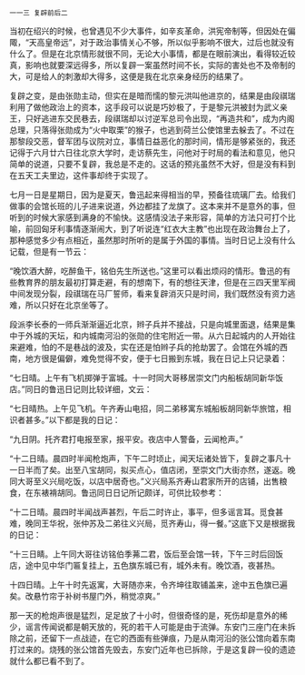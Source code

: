     一一三 复辟前后二 

   当初在绍兴的时候，也曾遇见不少大事件，如辛亥革命，洪宪帝制等，但因处在偏陬，“天高皇帝远”，对于政治事情关心不够，所以似乎影响不很大，过后也就没有什么了。但是在北京情形就很不同，无论大小事情，都是在眼前演出，看得较近较真，影响也就要深远得多，所以复辟一案虽然时间不长，实际的害处也不及帝制的大，可是给人的刺激却大得多，这便是我在北京亲身经历的结果了。

   复辟之变，是由张勋主动，但实在是暗而懦的黎元洪叫他进京的，结果是由段祺瑞利用了做他政治上的资本，这手段可以说是巧妙极了，于是黎元洪被封为武义亲王，只好逃进东交民巷去，段祺瑞却以讨逆军总司令出现，“再造共和”，成为内阁总理，只落得张勋成为“火中取栗”的猴子，也逃到荷兰公使馆里去躲去了。不过在那黎段交恶，督军团与议院对立，事情日益恶化的那时间，情形是够紧张的，我还记得于六月廿六日往北京大学时，走访蔡先生，问他对于时局的看法和意见，他只简单的说道，只要不复辟，我总是不走的。这话的预兆虽然不大好，但是没有料到在五天工夫里边，这件事却终于实现了。

   七月一日是星期日，因为是夏天，鲁迅起来得相当的早，预备往琉璃厂去。给我们做事的会馆长班的儿子进来说道，外边都挂了龙旗了。这本来并不是意外的事，但听到的时候大家感到满身的不愉快。这感情没法子来形容，简单的方法只可打个比喻，前回匈牙利事情逐渐闹大，到了听说连“红衣大主教”也出现在政治舞台上了，那种感觉多少有点相近，虽然那时所听的是属于外国的事情。当时日记上没有什么记载，但是有一节云：

   “晚饮酒大醉，吃醉鱼干，铭伯先生所送也。”这里可以看出烦闷的情形。鲁迅的有些教育界的朋友最初打算走避，有的想南下，有的想往天津，但是在三四天里军阀中间发现分裂，段祺瑞在马厂誓师，看来复辟消灭只是时间，我们既然没有资力逃难，所以只好在北京坐等了。

   段派李长泰的一师兵渐渐逼近北京，辫子兵并不接战，只是向城里面退，结果是集中于外城的天坛，和内城南河沿的张勋的住宅附近一带。从六日起城内的人开始往来避难，怕的不是巷战的波及，实在还是怕辫子兵的抢劫罢了。会馆在外城的西南，地方很是偏僻，难免觉得不安，便于七日搬到东城，我在日记上只记录着：

   “七日晴。上午有飞机掷弹于富城。十一时同大哥移居崇文门内船板胡同新华饭店。”同日的鲁迅日记则比较详细，文云：

   “七日晴热。上午见飞机。午齐寿山电招，同二弟移寓东城船板胡同新华旅馆，相识者甚多。”以下都是我的日记：

   “九日阴。托齐君打电报至家，报平安。夜店中人警备，云闻枪声。”

   “十二日晴。晨四时半闻枪炮声，下午二时顷止，闻天坛诸处皆下，复辟之事凡十一日半而了矣。出至八宝胡同，拟买点心，值店闭，至崇文门大街亦然，遂返。晚同大哥至义兴局吃饭，以店中居奇也。”义兴局系齐寿山君家所开的店铺，出售粮食，在东裱褙胡同。鲁迅同日日记所记颇详，可供比较参考：

   “十二日晴。晨四时半闻战声甚烈，午后二时许止，事平，但多谣言耳。觅食甚难，晚同王华祝，张仲苏及二弟往义兴局，觅齐寿山，得一餐。”这底下又是根据我的日记：

   “十三日睛。上午同大哥往访铭伯季茀二君，饭后至会馆一转，下午三时后回饭店，途中见中华门匾复挂上，五色旗东城已有，城外未有。晚饮酒，夜甚热。

   十四日晴。上午十时先返寓，大哥随亦来，令齐坤往取铺盖来，途中五色旗已遍矣。改悬竹帘于补树书屋门外，稍觉凉爽。”

   那一天的枪炮声很是猛烈，足足放了十小时，但很奇怪的是，死伤却是意外的稀少，谣言传闻说都是朝天放的，死的若干人可能是由于流弹。东安门三座门在未拆除之前，还留下一点战迹，在它的西面有些弹痕，乃是从南河沿的张公馆向着东南打过来的。烧残的张公馆首先毁去，东安门近年也已拆除，于是这复辟一役的遗迹就什么都已看不到了。

